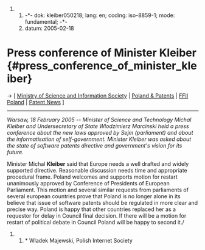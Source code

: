 1.  1.  -\*- dok: kleiber050218; lang: en; coding: iso-8859-1; mode:
        fundamental; -\*-
    2.  datum: 2005-02-18

# Press conference of Minister Kleiber {#press_conference_of_minister_kleiber}

-\> \[ [Ministry of Science and Information
Society](http://www.mnii.gov.pl/mnii/index.jsp?place=Lead08&news_cat_id=105&news_id=1932&layout=2&page=text "wikilink")
\| [ Poland & Patents](SwpatplEn "wikilink") \| [FFII
Poland](http://www.ffii.org.pl "wikilink") \| [ Patent
News](SwpatcninoEn "wikilink") \]

------------------------------------------------------------------------

*Warsaw, 18 February 2005 \-- Minister of Science and Technology Michal
Kleiber and Undersecretary of State Wlodzimierz Marcinski held a press
conference about the new laws approved by Sejm (parliament) and about
the informatisation of self-government. Minister Kleiber was asked about
the state of software patents directive and government\'s vision for its
future.*

Minister Michal **Kleiber** said that Europe needs a well drafted and
widely supported directive. Reasonable discussion needs time and
appropriate procedural frame. Poland welcomes and supports motion for
restart unanimously approved by Conference of Presidents of European
Parliament. This motion and several similar requests from parliaments of
several european countries prove that Poland is no longer alone in its
believe that issue of software patents should be regulated in more clear
and precise way. Poland is happy that other countries replaced her as a
requestor for delay in Council final decision. If there will be a motion
for restart of political debate in Council Poland will be happy to
second it./

1.  1.  \* Wladek Majewski, Polish Internet Society
